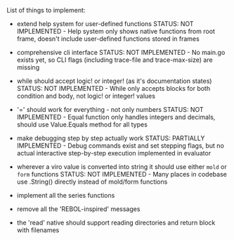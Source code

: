 List of things to implement:

- extend help system for user-defined functions
  STATUS: NOT IMPLEMENTED - Help system only shows native functions from root frame, doesn't include user-defined functions stored in frames

- comprehensive cli interface
  STATUS: NOT IMPLEMENTED - No main.go exists yet, so CLI flags (including trace-file and trace-max-size) are missing

- while should accept logic! or integer! (as it's documentation states)
  STATUS: NOT IMPLEMENTED - While only accepts blocks for both condition and body, not logic! or integer! values

- '=' should work for everything - not only numbers
  STATUS: NOT IMPLEMENTED - Equal function only handles integers and decimals, should use Value.Equals method for all types

- make debugging step by step actually work
  STATUS: PARTIALLY IMPLEMENTED - Debug commands exist and set stepping flags, but no actual interactive step-by-step execution implemented in evaluator

- wherever a viro value is converted into string it should use either `mold` or `form` functions
  STATUS: NOT IMPLEMENTED - Many places in codebase use .String() directly instead of mold/form functions

- implement all the series functions

- remove all the 'REBOL-inspired' messages

- the 'read' native should support reading directories and return block with filenames
